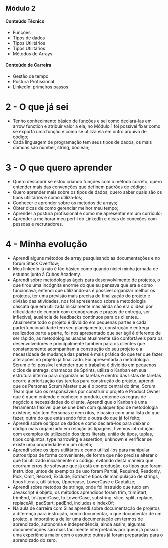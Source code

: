 ## Módulo 2

#### Conteúdo Técnico

- Funções
- Tipos de dados
- Tipos Utilitários
- Tipos Utilitários
- Métodos de Arrays

#### Conteúdo de Carreira

- Gestão de tempo
- Postura Profissional
- LinkedIn: primeiros passos

# 2 - O que já sei

- Tenho conhecimento básico de funções e sei como declará-las em arrow function e atribuir valor a ela, no Módulo 1 foi possível fixar como se exporta uma função e como se utiliza ela em outro arquivo de código;
- Cada linguagem de programação tem seus tipos de dados, os mais comuns são number, string, boolean;


# 3 - O que quero aprender

- Quero descobrir se estou criando funções com o método correto, quero entender mais das convenções que definem padrões de código;
- Quero aprender mais sobre os tipos de dados, quero saber quais são os tipos utilitários e como utiliza-los;
- Conhecer e aprender sobre os metodos de arrays;
- Obter dicas de como gerenciar melhor meu tempo;
- Aprender a postura profissional e como me apresentar em um currículo;
- Aprender a melhorar meu perfil do LinkedIn e dicas de conexões com pessoas e recrutadores.

# 4 - Minha evolução
- Aprendi alguns métodos de array pesquisando as documentações e no forum Stack Overflow;
- Meu linkedIn já não é tão básico como quando niciei minha jornada de estudos junto á Cubos Academy.
- Aprendi sobre metodologias ágeis para desenvolvimento de projetos, o que tirou uma incógnita enorme do que eu pensava que era e como funcionava, entendi que utilizando-as é possível organizar melhor os projetos, ter uma previsão mais precisa de finalização do projeto e divisão das atividades, nos foi apresentado sobre a metodologia cascata que era utilizada inicialmente mas ainda não era o ideal por dificuldade de cumprir com cronogramas e prazos de entrega, ser inflexível, ausência de feedbacks contínuos para os clientes...
Atualmente todo o projeto é dividido em pequenas partes e cada parte/funcionalidade tem seu planejamento, construção e entrega realizados parte a parte, foi nos apresentado que ser ágil é diferente de ser rápido, as metodologias usadas atualmente são confortáveis para os desenvolvedores e principalmente também para os clientes que constantemente acompanham a construção do seu projeto e a necessidade de mudança das partes é mais prática do que ter que fazer alterações no projeto já finalizado.
Foi apresentada a metodologia Scrum e foi possível entender que o trabalho é dividido em pequenos ciclos de entrega, chamados de Sprints, utiliza o Kanban em sua estrutura interna para organizar as tarefas e dentro das listas de tarefas ocorre a priorização das tarefas para construção do projeto, aprendi que os Personas Scrum Master que é o ponto central do time, Scrum Team que são os responsáveis por construir o projeto e Product Owner que é quem entende e conhece o produto, entende as regras de negócio e necessidades do cliente.
Aprendi que o Kanban é uma ferramenta flexível que se une bem com qualquer tipo de metodologia existene, não tem Personas e nem ritos, é basico com uma lista do que fazer, outra do que está sendo feito e outra do que já foi feito;
- Aprendi sobre os tipos de dados e como declará-los para deixar o código mais organizado em relação às tipagens, tivemos introdução com exemplos de utilização dos tipos literais, união de tipos, tuplas, tipos conjuntos, type narrowing e assertion, unknown e verificar se existe uma propriedade em um objeto;
- Aprendi sobre os tipos utilitários e como utilizá-los para manipular outros tipos de forma conveniente, de forma que não precise alterar o que foi utilizado inicialmente no código, evitando desta maneira que ocorram erros de software que já está em produção, os tipos que foram instruidos juntos de exemplos de uso foram Partial, Required, Readonly, Pick, Omit, Record, Exclude, Extract e tipos de manipulação de strings, tipos literais, utilitários, Uppercase, LowerCase e Captalize;
- Aprendi sobre metodos de strings, onde foi instruído que tudo em Javascript é objeto, os métodos aprendidos foram trim, trimStart, trimEnd, toUpperCase, to LowerCase, substring, slice, split, replace, replaceAll, padStart, padEnd, includes e indexOf;
- Na aula de carreira com Silas aprendi sobre documentação de projetos a diferença para instrução, como documentar, o que documentar de um projeto, a importância de ler uma documentação em termos de aprendizado, autonomia e independência, ainda assim, algumas documentações são mais facilmente interpretadas por quem já possui uma experiência maior com o assunto outras já foram preparadas para o aprendizado do zero.
